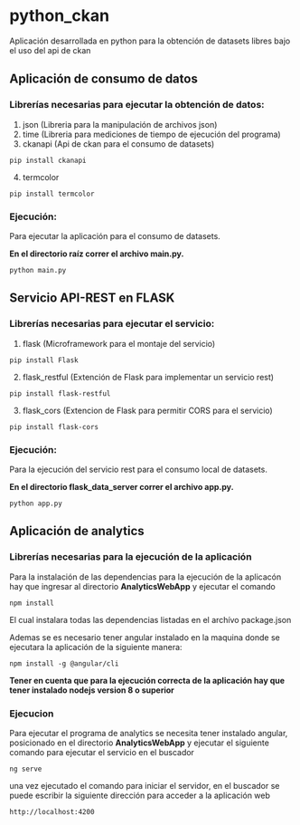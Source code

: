 # python_ckan
Aplicación desarrollada en python para la obtención de datasets libres bajo el uso del api de ckan

## Aplicación de consumo de datos
### Librerías necesarias para ejecutar la obtención de datos:
1. json (Libreria para la manipulación de archivos json)
2. time (Libreria para mediciones de tiempo de ejecución del programa)
3. ckanapi (Api de ckan para el consumo de datasets)
```
pip install ckanapi
```
4. termcolor
```
pip install termcolor
```

### Ejecución:
Para ejecutar la aplicación para el consumo de datasets.

**En el directorio raíz correr el archivo main.py.**
```
python main.py
```

## Servicio API-REST en FLASK
### Librerías necesarias para ejecutar el servicio:
1. flask (Microframework para el montaje del servicio)
```
pip install Flask
```
2. flask_restful (Extención de Flask para implementar un servicio rest)
```
pip install flask-restful
```
3. flask_cors (Extencion de Flask para permitir CORS para el servicio)
```
pip install flask-cors
```

### Ejecución:
Para la ejecución del servicio rest para el consumo local de datasets.

**En el directorio flask_data_server correr el archivo app.py.**
```
python app.py
```

## Aplicación de analytics
### Librerías necesarias para la ejecución de la aplicación
Para la instalación de las dependencias para la ejecución de la aplicacón
hay que ingresar al directorio **AnalyticsWebApp** y ejecutar el comando
```
npm install
```
El cual instalara todas las dependencias listadas en el archívo package.json

Ademas se es necesario tener angular instalado en la maquina donde se ejecutara la aplicación
de la siguiente manera:
```
npm install -g @angular/cli
```

**Tener en cuenta que para la ejecución correcta de la aplicación hay que tener instalado nodejs version 8 o superior**
 
### Ejecucion
Para ejecutar el programa de analytics se necesita tener instalado angular,
posicionado en el directorio **AnalyticsWebApp** y ejecutar el siguiente comando para ejecutar el servicio en el buscador
```
ng serve
```
una vez ejecutado el comando para iniciar el servidor, en el buscador se puede escribir la siguiente
dirección para acceder a la aplicación web
```
http://localhost:4200
```
